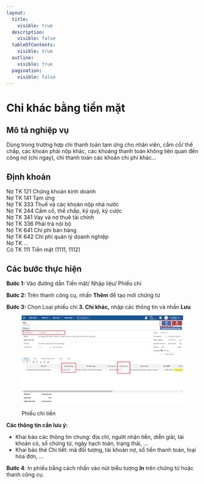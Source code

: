 ```yaml
---
layout:
  title:
    visible: true
  description:
    visible: false
  tableOfContents:
    visible: true
  outline:
    visible: true
  pagination:
    visible: false
---
```


# Chi khác bằng tiền mặt

## **Mô tả nghiệp vụ**

Dùng trong trường hợp chi thanh toán tạm ứng cho nhân viên, cầm cố/ thế chấp, các khoản phải nộp khác, các khoảng thanh toán không liên quan đến công nợ (chi ngay), chi thanh toán các khoản chi phí khác...

## Định khoản

Nợ TK 121 Chứng khoán kinh doanh\
Nợ TK 141 Tạm ứng\
Nợ TK 333 Thuế và các khoản nộp nhà nước\
Nợ TK 244 Cầm cố, thế chấp, ký quỹ, ký cược\
Nợ TK 341 Vay và nợ thuê tài chính\
Nợ TK 336 Phải trả nội bộ\
Nợ TK 641 Chi phí bán hàng\
Nợ TK 642 Chi phí quản lý doanh nghiệp\
Nợ TK ...\
Có TK 111 Tiền mặt (1111, 1112)

## Các bước thực hiện

**Bước 1:** Vào đường dẫn Tiền mặt/ Nhập liệu/ Phiếu chi

**Bước 2:** Trên thanh công cụ, nhấn **Thêm** để tạo mới chứng từ

**Bước 3:** Chọn Loại phiếu chi **3. Chi khác,** nhập các thông tin và nhấn **Lưu**

<figure><img src="../../.gitbook/assets/image (13).png" alt=""><figcaption><p>Phiếu chi tiền</p></figcaption></figure>

**Các thông tin cần lưu ý:**

* Khai báo các thông tin chung: địa chỉ, người nhận tiền, diễn giải, tài khoản có, số chứng từ, ngày hạch toán, trạng thái, …
* Khai báo thẻ Chi tiết: mã đối tượng, tài khoản nợ, số tiền thanh toán, loại hóa đơn, …

**Bước 4**: In phiếu bằng cách nhấn vào nút biểu tượng **In** trên chứng từ hoặc thanh công cụ.
